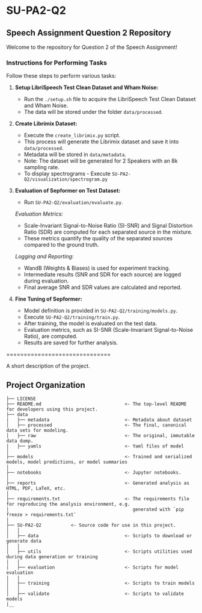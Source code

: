 # SU-PA2-Q2

## Speech Assignment Question 2 Repository

Welcome to the repository for Question 2 of the Speech Assignment!

### Instructions for Performing Tasks

Follow these steps to perform various tasks:

1. **Setup LibriSpeech Test Clean Dataset and Wham Noise:**
   - Run the `./setup.sh` file to acquire the LibriSpeech Test Clean Dataset and Wham Noise.
   - The data will be stored under the folder `data/processed`.

2. **Create Librimix Dataset:**
   - Execute the `create_librimix.py` script.
   - This process will generate the Librimix dataset and save it into `data/processed`.
   - Metadata will be stored in `data/metadata`.
   - Note: The dataset will be generated for 2 Speakers with an 8k sampling rate.
   - To display spectrograms - Execute `SU-PA2-Q2/visualization/spectrogram.py`

3. **Evaluation of Sepformer on Test Dataset:**
   - Run `SU-PA2-Q2/evaluation/evaluate.py`.

    *Evaluation Metrics:*
    - Scale-Invariant Signal-to-Noise Ratio (SI-SNR) and Signal Distortion Ratio (SDR) are computed for each separated source in the mixture.
    - These metrics quantify the quality of the separated sources compared to the ground truth.

    *Logging and Reporting:*
    - WandB (Weights & Biases) is used for experiment tracking.
    - Intermediate results (SNR and SDR for each source) are logged during evaluation.
    - Final average SNR and SDR values are calculated and reported.

4. **Fine Tuning of Sepformer:**
    - Model definition is provided in `SU-PA2-Q2/training/models.py`.
    - Execute `SU-PA2-Q2/training/train.py`.
    - After training, the model is evaluated on the test data.
    - Evaluation metrics, such as SI-SNR (Scale-Invariant Signal-to-Noise Ratio), are computed.
    - Results are saved for further analysis.

==============================

A short description of the project.

Project Organization
------------

    ├── LICENSE
    ├── README.md                               <- The top-level README for developers using this project.
    ├── data
    |   ├── metadata                            <- Metadata about dataset
    │   ├── processed                           <- The final, canonical data sets for modeling.
    │   ├── raw                                 <- The original, immutable data dump.
    |   ├── yamls                               <- Yaml files of model
    │
    ├── models                                  <- Trained and serialized models, model predictions, or model summaries
    │
    ├── notebooks                               <- Jupyter notebooks.
    │
    ├── reports                                 <- Generated analysis as HTML, PDF, LaTeX, etc.
    │
    ├── requirements.txt                        <- The requirements file for reproducing the analysis environment, e.g.
    │                                              generated with `pip freeze > requirements.txt`
    │
    ├── SU-PA2-Q2           <- Source code for use in this project.
    │   │
    │   ├── data                                <- Scripts to download or generate data
    │   │
    │   ├── utils                               <- Scripts utilities used during data generation or training
    │   │
    |   ├── evaluation                          <- Scripts for model evaluation
    |   | 
    │   ├── training                            <- Scripts to train models
    │   │
    │   ├── validate                            <- Scripts to validate models
    |__
